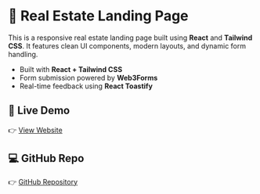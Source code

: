 # 🏡 Real Estate Landing Page

This is a responsive real estate landing page built using **React** and **Tailwind CSS**. It features clean UI components, modern layouts, and dynamic form handling.

- Built with **React + Tailwind CSS**
- Form submission powered by **Web3Forms**
- Real-time feedback using **React Toastify**

## 🔗 Live Demo  
👉 [View Website](https://fanciful-smakager-fa6593.netlify.app/)

## 💻 GitHub Repo  
👉 [GitHub Repository](https://github.com/your-username/real-estate-react)
